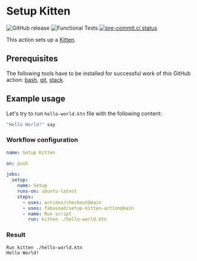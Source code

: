 # Setup Kitten

![GitHub release](https://img.shields.io/github/v/release/fabasoad/setup-kitten-action?include_prereleases)
![Functional Tests](https://github.com/fabasoad/setup-kitten-action/workflows/Functional%20Tests/badge.svg)
[![pre-commit.ci status](https://results.pre-commit.ci/badge/github/fabasoad/setup-kitten-action/main.svg)](https://results.pre-commit.ci/latest/github/fabasoad/setup-kitten-action/main)

This action sets up a [Kitten](http://kittenlang.org/).

## Prerequisites

The following tools have to be installed for successful work of this GitHub action:
[bash](https://www.gnu.org/software/bash), [git](https://git-scm.com), [stack](https://docs.haskellstack.org/en/stable).

## Example usage

Let's try to run `hello-world.ktn` file with the following content:

```haskell
"Hello World!" say
```

### Workflow configuration

```yaml
name: Setup Kitten

on: push

jobs:
  setup:
    name: Setup
    runs-on: ubuntu-latest
    steps:
      - uses: actions/checkout@main
      - uses: fabasoad/setup-kitten-action@main
      - name: Run script
        run: kitten ./hello-world.ktn
```

### Result

```shell
Run kitten ./hello-world.ktn
Hello World!
```
